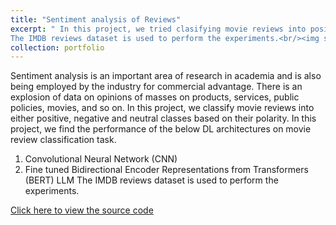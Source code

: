```yaml
---
title: "Sentiment analysis of Reviews"
excerpt: " In this project, we tried clasifying movie reviews into positive, negitive and neutral classes by understanding the underlying sentiment using deep learning/transformer based models.
The IMDB reviews dataset is used to perform the experiments.<br/><img src='/images/nlp_img.png' width="500 height="300">"
collection: portfolio
---
```

Sentiment analysis is an important area of research in academia and is also being employed
by the industry for commercial advantage. There is an explosion of data on opinions of
masses on products, services, public policies, movies, and so on. In this project, we classify
movie reviews into either positive, negative and neutral classes based on their polarity. In this project,
we find the performance of the below DL architectures on movie review classification task.
  1. Convolutional Neural Network (CNN)
  2. Fine tuned  Bidirectional Encoder Representations from Transformers (BERT) LLM
The IMDB reviews dataset is used to perform the experiments.

[Click here to view the source code](https://github.com/sudarsan-chitrapu/Reviews-Sentiment-Analysis)
